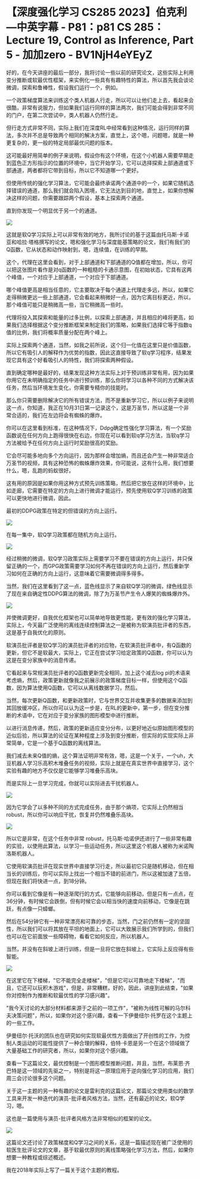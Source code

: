 # 【深度强化学习 CS285 2023】伯克利—中英字幕 - P81：p81 CS 285： Lecture 19, Control as Inference, Part 5 - 加加zero - BV1NjH4eYEyZ

好的，在今天讲座的最后一部分，我将讨论一些以前的研究论文，这些实际上利用变分推断或软最优性框架，来实例化一些具有有趣特性的算法，所以首先我会谈论微调，探索和鲁棒性，假设我们运行一个，例如。

一个政策梯度算法来训练这个类人机器人行走，所以可以让他们走上去，看起来会很酷，非常有说服力，但如果我们运行同样的算法两次，我们可能会得到非常不同的门户，在第二次尝试中，类人机器人仍然行走。

但行走方式非常不同，实际上我们在深度RL中经常看到这种情况，运行同样的算法，多次并不总是导致两个相同的解决方案，直觉上，这个嗯，问题嗯，就是一种更复杂的，更一般的特定局部最优问题的版本。

这可能最好用简单的例子来说明，假设你有这个环境，在这个小机器人需要早期走到蓝色正方形指示的位置的环境中，当它开始学习，它可以选择探索上部通道或下部通道，两者都将它带到目标，所以它不知道哪一个更好。

但使用传统的强化学习算法，它可能会最终承诺两个通道中的一个，如果它随机选择错误的通道，那么我们就会陷入困境，它无法达到目的地，直觉上，如果你想解决这样的问题，你需要跟踪两个假设，基本上探索两个通道。

直到你发现一个明显优于另一个的通道。

![](img/d010ac83ddb9220ac50c3eccf7b3cb65_1.png)

这就是软Q学习实际上可以非常有效的地方，我所讨论的基于这篇由托马斯·卡诺亚和哈拉·塔格撰写的论文，嗯和强化学习与深度能基策略的论文，我们有我们的Q函数，它从状态和动作映射到，嗯，连续值，在训练的早期。

这个，代理在这里会看到，对于上部通道和下部通道的Q值都在增加，所以，你可以把这张图片看作是对q函数的一种粗糙的卡通示意图，在初始状态，它具有这两个峰值，一个对应于上部通道，一个对应于下部通道。

哪个峰值更高是相当任意的，它主要取决于每个通道上代理走多远，所以，如果它走得稍微更远一些上部通道，它会看起来稍微好一点，因为它离目标更近，所以，那个峰值可能只是稍微高一些，当它稍微高一些时。

代理将投入其探索和能量的过多比例，以探索上部通道，并且相应的峰将更高，如果我们选择根据这个变分推断框架来制定我们的策略，如果我们选择它等于指数q值的比例，我们将概率质量分配在两个峰上。

实际上探索两个通道，当然，如我之前所说，这个归一化值在这里只是价值函数，所以它有吸引人的解释作为优势的指数，因此这直接导致了软q学习程序，结果发现它具有这个好看吸引人的特性，我们将探索两种假设。

直到确定哪种是最好的，结果发现这种方法实际上对于预训练非常有用，因为如果你用它在未明确指定的任务中进行预训练，那么你将学习以各种不同的方式解决该任务，然后当环境发生变化，你需要专精你的技能时。

那么你只需要删除解决它的所有错误方法，而不是重新学习它，所以以例子来说明这一点，你知道，我正在10月31日第一记录这个，这是万圣节，所以这是一个非常合适的，我们在左边将会有蜘蛛的爆炸。

你可以在这里看到标准，在这种情况下，Ddpg确定性强化学习算法，有一个奖励函数说在任何方向上跑得很快在右边，你现在可以看到软q学习方法，当软q学习方法被给予在任何方向上运行时奖励很高的奖励。

它会尽可能多地向多个方向运行，因为那样会增加熵，而且还会产生一种非常适合万圣节的视频，具有这种恐怖的蜘蛛爆炸效果，你可能说，这有什么用，我们想要什么，嗯，乱跑的蚂蚁很好。

这有用的原因是如果你用这种方式预先训练策略，然后把它放在这样的环境中，比如走廊，它需要在特定的方向上进行微调才能运行，预先使用软Q学习训练的政策可以更快地进行微调，因此。

最初的DDPG政策在特定的但错误的方向上运行。

![](img/d010ac83ddb9220ac50c3eccf7b3cb65_3.png)

在每一集中，软Q学习政策都在随机方向上运行。

![](img/d010ac83ddb9220ac50c3eccf7b3cb65_5.png)

经过稍微的微调，软Q学习政策实际上需要学习不要在错误的方向上运行，并只保留正确的一个，而GPG政策需要学习如何不再在错误的方向上运行，然后重新学习如何在正确的方向上运行，这意味着它需要微调得多得多。

当然，我们在这里看到了这一点，蓝色线显示了来自软Q学习的微调，绿色线显示了现在来自确定性DDPG算法的微调，除了为万圣节产生令人爆笑的蜘蛛爆炸外。



![](img/d010ac83ddb9220ac50c3eccf7b3cb65_7.png)

并使微调更好，自我优化框架也可以简单地导致更性能，更有效的强化学习算法，实际上，今天最广泛使用的离线连续控制算法之一是被称为软演员批评者的东西，这是基于自我优化的原则。

软演员批评者是软Q学习的演员批评者的对应物，在软演员批评者中，有Q函数的更新，但它不是软最大，实际上，它正在尝试学习给定政策的Q函数，你可以认为这是在变分家族中的消息传递。

它看起来与常规演员批评者的Q函数更新完全相同，加上这个减去log pi的术语来考虑熵，然后，政策更新就像我之前展示的政策梯度目标一样，但使用这个Q函数，因为算法使用Q函数，它可以从离线数据学习，然后。

当然，每次更新Q函数，和更新政策时，它与世界交互并收集更多的数据来添加到其回放缓冲区，所以你可以认为这一步是，在RL的更新中，第一步，但在变分推断的术语中，它在对应于变分家族的图形模型中进行推断。

以进行消息传递，然后，政策的更新适应变分分布，以更好地近似原始图形模型的近似后验，所以算法的论证在某种程度上涉及到变分推断，但实际的实现实际上非常简单，它是一个基于Q函数的离线算法。

我们减去未来Q值的熵，这个算法证明非常有效，嗯，这是一个关于，一个uh，大豆机器人学习乐高积木堆叠任务的视频，实际上就是在真实世界中直接学习，这个实验有趣的地方不仅仅是它能够学习堆叠乐高块。

而是实际上一旦学习完成，你就可以实际进去干扰机器人。

![](img/d010ac83ddb9220ac50c3eccf7b3cb65_9.png)

因为它学会了以多种不同的方式完成任务，由于那个熵项，它实际上仍然相当 robust，所以你可以响应干扰，恢复并仍然堆叠乐高块。



![](img/d010ac83ddb9220ac50c3eccf7b3cb65_11.png)

所以它是非常，在这个任务中非常 robust，托马斯·哈诺伊还进行了一些非常有趣的实验，以使用此算法，以学习一些运动任务，所以这里这个机器人被称为米诺陶洛斯机器人。

它使用软演员批评在现实世界中直接学习行走，所以最初它只是随机移动，但在相当长的训练后，你可以实际上找出一个相当不错的前进门，所以这被加速了五倍，但现在我们将快进一点，到18分钟。

你可以看到它像是有一种逐渐爬行的方式，它能够向前移动，但是只有一点点，在36分钟，有时候它会跌倒，但有时候它会以相当快的速度向前移动，它像是在跳跃，有点像一只蟑螂。

然后在54分钟它有一种非常漂亮和可靠的步态，当然，门之前仍然有一定的坚固性，所以我们可以将其放在平坦的地面上，它可以大致展示我们所学到的，但我们也可以在它前面放一些障碍物，看看它如何反应，所以机器人。

当然，并没有在斜坡上进行训练，但是一旦将它放在斜坡上，它实际上反应得有些智能。

![](img/d010ac83ddb9220ac50c3eccf7b3cb65_13.png)

在这里它在下楼梯，"它不能完全走楼梯"，"但是它可以可靠地走下楼梯"，"而且，它还可以玩积木游戏"，但是，非常糟糕，好的，因此，讲座到此结束，"如果你对控制作为推断和软最优性的学习感兴趣"。

"我今天讨论的大部分材料都来源于之前的一项工作"，"被称为线性可解的马尔科夫决策问题"，所以，如果你对这个感兴趣，查看一下伊曼纽尔·托罗在这个主题上的一些工作。

伊曼纽尔·托沃的团队也在研究如何实现软最优性方面做出了开创性的工作，为控制人类运动的可能性提供了一种合理的解释，伯特·卡恩是另一个在这个领域做了大量基础工作的研究者，所以，如果你对这个感兴趣。

查看一下这篇论文，最优控制是一个图形模型推断问题，并且，当然，布莱恩·齐巴特是这一领域的先驱之一，特别是将这一原理应用于逆向强化学习的应用，我们周三会讨论很多这个问题。

关于这一主题的另一种有趣的论文是雷利克的这篇论文，那篇论文使用类似的数学工具来开发一种迭代的演员-批评者风格方法，当然，还有最近的论文，软Q学习，嗯。

这也是一篇使用与演员-批评者风格方法非常相似的框架的论文。

![](img/d010ac83ddb9220ac50c3eccf7b3cb65_15.png)

这篇论文还讨论了政策梯度和Q学习之间的关系，这是一篇描述现在被广泛使用的软医生批评论文的文章，基于软最优原则的离线策略强化学习方法，然后，如果你想要一种教程或综述概述。

我在2018年实际上写了一篇关于这个主题的教程。
